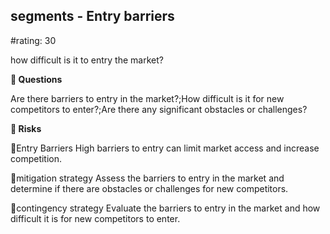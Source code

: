 

## segments - Entry barriers

#rating: 30


how difficult is it to entry the market?

**💭 Questions**

Are there barriers to entry in the market?;How difficult is it for new competitors to enter?;Are there any significant obstacles or challenges?

**🚨 Risks**

🚨Entry Barriers
High barriers to entry can limit market access and increase competition.

🚨mitigation strategy
Assess the barriers to entry in the market and determine if there are obstacles or challenges for new competitors.

🚨contingency strategy
Evaluate the barriers to entry in the market and how difficult it is for new competitors to enter.




